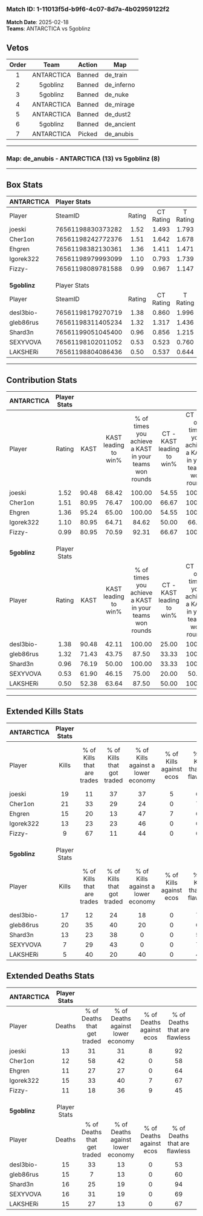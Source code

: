 ### Match ID: 1-11013f5d-b9f6-4c07-8d7a-4b02959122f2  
**Match Date**: 2025-02-18  
**Teams**: ANTARCTICA vs 5goblinz  

## Vetos  

| Order | Team | Action | Map |
| :---: | :--: | :----: | --- |
| 1 | ANTARCTICA | Banned | de_train |
| 2 | 5goblinz | Banned | de_inferno |
| 3 | 5goblinz | Banned | de_nuke |
| 4 | ANTARCTICA | Banned | de_mirage |
| 5 | ANTARCTICA | Banned | de_dust2 |
| 6 | 5goblinz | Banned | de_ancient |
| 7 | ANTARCTICA | Picked | de_anubis |

---  

### **Map**: de_anubis - ANTARCTICA (13) vs 5goblinz (8)  
---  

## Box Stats  

| **ANTARCTICA** | Player Stats      |        |           |          |       |       |       |         |        |      |     |
| :- | :- | :-: | :-: | :-: | :-: | :-: | :-: | :-: | :-: | :-: | :-: |
| Player         | SteamID           | Rating | CT Rating | T Rating | KAST  |  ADR  | Kills | Assists | Deaths | K/D  | HS% |
| joeski         | 76561198830373282 |  1.52  |   1.493   |  1.793   | 90.48 | 100.8 |  19   |    5    |   13   | 1.46 | 57  |
| Cher1on        | 76561198242772376 |  1.51  |   1.642   |  1.678   | 80.95 | 85.6  |  21   |    4    |   12   | 1.75 | 38  |
| Ehgren         | 76561198382130361 |  1.36  |   1.411   |  1.471   | 95.24 | 75.2  |  15   |    5    |   11   | 1.36 | 73  |
| Igorek322      | 76561198979993099 |  1.10  |   0.793   |  1.739   | 80.95 | 82.8  |  13   |    5    |   15   | 0.87 | 61  |
| Fizzy-         | 76561198089781588 |  0.99  |   0.967   |  1.147   | 80.95 | 63.1  |   9   |   10    |   11   | 0.82 | 11  |
|                |                   |        |           |          |       |       |       |         |        |      |     |
|                |                   |        |           |          |       |       |       |         |        |      |     |
|                |                   |        |           |          |       |       |       |         |        |      |     |
| **5goblinz**   | Player Stats      |        |           |          |       |       |       |         |        |      |     |
| Player         | SteamID           | Rating | CT Rating | T Rating | KAST  |  ADR  | Kills | Assists | Deaths | K/D  | HS% |
| desl3bio-      | 76561198179270719 |  1.38  |   0.860   |  1.996   | 90.48 | 97.8  |  17   |    6    |   15   | 1.13 | 82  |
| gleb86rus      | 76561198311405234 |  1.32  |   1.317   |  1.436   | 71.43 | 90.5  |  20   |    1    |   15   | 1.33 | 30  |
| Shard3n        | 76561199051045400 |  0.96  |   0.856   |  1.215   | 76.19 | 60.5  |  13   |    4    |   16   | 0.81 | 53  |
| SEXYVOVA       | 76561198102011052 |  0.53  |   0.523   |  0.760   | 61.90 | 41.1  |   7   |    1    |   16   | 0.44 | 42  |
| LAKSHERi       | 76561198804086436 |  0.50  |   0.537   |  0.644   | 52.38 | 59.2  |   5   |    8    |   15   | 0.33 | 20  |
---  

## Contribution Stats  

| **ANTARCTICA** | Player Stats |       |                      |                                                        |                           |                                                             |                          |                                                            |
| :- | :-: | :-: | :-: | :-: | :-: | :-: | :-: | :-: |
| Player         |    Rating    | KAST  | KAST leading to win% | % of times you achieve a KAST in your teams won rounds | CT - KAST leading to win% | CT - % of times you achieve a KAST in your teams won rounds | T - KAST leading to win% | T - % of times you achieve a KAST in your teams won rounds |
| joeski         |     1.52     | 90.48 |        68.42         |                         100.00                         |           54.55           |                           100.00                            |          87.50           |                           100.00                           |
| Cher1on        |     1.51     | 80.95 |        76.47         |                         100.00                         |           66.67           |                           100.00                            |          87.50           |                           100.00                           |
| Ehgren         |     1.36     | 95.24 |        65.00         |                         100.00                         |           54.55           |                           100.00                            |          77.78           |                           100.00                           |
| Igorek322      |     1.10     | 80.95 |        64.71         |                         84.62                          |           50.00           |                            66.67                            |          77.78           |                           100.00                           |
| Fizzy-         |     0.99     | 80.95 |        70.59         |                         92.31                          |           66.67           |                           100.00                            |          75.00           |                           85.71                            |
|                |              |       |                      |                                                        |                           |                                                             |                          |                                                            |
|                |              |       |                      |                                                        |                           |                                                             |                          |                                                            |
|                |              |       |                      |                                                        |                           |                                                             |                          |                                                            |
| **5goblinz**   | Player Stats |       |                      |                                                        |                           |                                                             |                          |                                                            |
| Player         |    Rating    | KAST  | KAST leading to win% | % of times you achieve a KAST in your teams won rounds | CT - KAST leading to win% | CT - % of times you achieve a KAST in your teams won rounds | T - KAST leading to win% | T - % of times you achieve a KAST in your teams won rounds |
| desl3bio-      |     1.38     | 90.48 |        42.11         |                         100.00                         |           25.00           |                           100.00                            |          54.55           |                           100.00                           |
| gleb86rus      |     1.32     | 71.43 |        43.75         |                         87.50                          |           33.33           |                           100.00                            |          50.00           |                           83.33                            |
| Shard3n        |     0.96     | 76.19 |        50.00         |                         100.00                         |           33.33           |                           100.00                            |          60.00           |                           100.00                           |
| SEXYVOVA       |     0.53     | 61.90 |        46.15         |                         75.00                          |           20.00           |                            50.00                            |          62.50           |                           83.33                            |
| LAKSHERi       |     0.50     | 52.38 |        63.64         |                         87.50                          |           50.00           |                           100.00                            |          71.43           |                           83.33                            |
---  

## Extended Kills Stats  

| **ANTARCTICA** | Player Stats |                            |                            |                                    |                         |                              |                                 |                                       |                    |           |
| :- | :-: | :-: | :-: | :-: | :-: | :-: | :-: | :-: | :-: | :-: |
| Player         |    Kills     | % of Kills that are trades | % of Kills that got traded | % of Kills against a lower economy | % of Kills against ecos | % of Kills that are flawless | % of Kills that are close duels | % of Kills that are assisted by flash | Pistol Round Kills | AWP Kills |
| joeski         |      19      |             11             |             37             |                 37                 |            5            |              63              |               11                |                  11                   |         0          |     1     |
| Cher1on        |      21      |             33             |             29             |                 24                 |            0            |              76              |                0                |                   0                   |         1          |     3     |
| Ehgren         |      15      |             20             |             13             |                 47                 |            7            |              67              |                7                |                   7                   |         0          |     0     |
| Igorek322      |      13      |             23             |             23             |                 46                 |            0            |              69              |               15                |                  23                   |         2          |     3     |
| Fizzy-         |      9       |             67             |             11             |                 44                 |            0            |              67              |                0                |                   0                   |         0          |     3     |
|                |              |                            |                            |                                    |                         |                              |                                 |                                       |                    |           |
|                |              |                            |                            |                                    |                         |                              |                                 |                                       |                    |           |
|                |              |                            |                            |                                    |                         |                              |                                 |                                       |                    |           |
| **5goblinz**   | Player Stats |                            |                            |                                    |                         |                              |                                 |                                       |                    |           |
| Player         |    Kills     | % of Kills that are trades | % of Kills that got traded | % of Kills against a lower economy | % of Kills against ecos | % of Kills that are flawless | % of Kills that are close duels | % of Kills that are assisted by flash | Pistol Round Kills | AWP Kills |
| desl3bio-      |      17      |             12             |             24             |                 18                 |            0            |              71              |                6                |                   0                   |         0          |     0     |
| gleb86rus      |      20      |             35             |             40             |                 20                 |            0            |              65              |                0                |                   0                   |         0          |     2     |
| Shard3n        |      13      |             23             |             38             |                 0                  |            0            |              54              |               15                |                   0                   |         0          |     2     |
| SEXYVOVA       |      7       |             29             |             43             |                 0                  |            0            |              71              |               14                |                   0                   |         3          |     2     |
| LAKSHERi       |      5       |             40             |             20             |                 40                 |            0            |              40              |                0                |                   0                   |         0          |     0     |
## Extended Deaths Stats  

| **ANTARCTICA** | Player Stats |                             |                                   |                          |                               |                            |                           |               |
| :- | :-: | :-: | :-: | :-: | :-: | :-: | :-: | :-: |
| Player         |    Deaths    | % of Deaths that get traded | % of Deaths against lower economy | % of Deaths against ecos | % of Deaths that are flawless | % of Deaths that are close | % of Deaths while blinded | Deaths to AWP |
| joeski         |      13      |             31              |                31                 |            8             |              92               |             0              |             0             |       1       |
| Cher1on        |      12      |             58              |                42                 |            0             |              58               |             8              |             0             |       0       |
| Ehgren         |      11      |             27              |                27                 |            0             |              64               |             0              |             0             |       1       |
| Igorek322      |      15      |             33              |                40                 |            7             |              67               |             0              |             0             |       0       |
| Fizzy-         |      11      |             18              |                36                 |            9             |              45               |             27             |             0             |       1       |
|                |              |                             |                                   |                          |                               |                            |                           |               |
|                |              |                             |                                   |                          |                               |                            |                           |               |
|                |              |                             |                                   |                          |                               |                            |                           |               |
| **5goblinz**   | Player Stats |                             |                                   |                          |                               |                            |                           |               |
| Player         |    Deaths    | % of Deaths that get traded | % of Deaths against lower economy | % of Deaths against ecos | % of Deaths that are flawless | % of Deaths that are close | % of Deaths while blinded | Deaths to AWP |
| desl3bio-      |      15      |             33              |                13                 |            0             |              53               |             13             |             7             |       1       |
| gleb86rus      |      15      |              7              |                13                 |            0             |              60               |             7              |             7             |       2       |
| Shard3n        |      16      |             25              |                19                 |            0             |              94               |             0              |             0             |       0       |
| SEXYVOVA       |      16      |             31              |                19                 |            0             |              69               |             0              |            19             |       0       |
| LAKSHERi       |      15      |             27              |                13                 |            0             |              67               |             13             |             7             |       0       |

